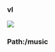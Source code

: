 ### vl

[![](https://www.herokucdn.com/deploy/button.png)](https://heroku.com/deploy?template=https://github.com/dftghik/ghjlgf.git)

### Path:/music